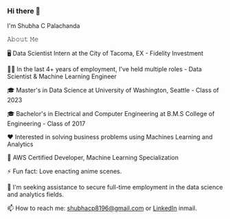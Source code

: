 ### Hi there 👋

I'm Shubha C Palachanda

𝙰𝚋𝚘𝚞𝚝 𝙼𝚎

🖥 Data Scientist Intern at the City of Tacoma, EX - Fidelity Investment 

👨‍💼 In the last 4+ years of employment, I've held multiple roles - Data Scientist & Machine Learning Engineer

🎓 Master's in Data Science at University of Washington, Seattle - Class of 2023

🎓 Bachelor's  in Electrical and Computer Engineering at B.M.S College of Engineering - Class of 2017

❤️ Interested in solving business problems using Machines Learning and Analytics

🥇 AWS Certified Developer, Machine Learning Specialization

⚡ Fun fact: Love enacting anime scenes.

🤔 I'm seeking assistance to secure full-time employment in the data science and analytics fields.

📫 How to reach me: shubhacp8196@gmail.com or [LinkedIn](https://www.linkedin.com/in/shubha-changappa-palachanda/) inmail.
